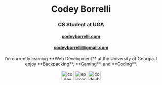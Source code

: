 <h1 align="center">Codey Borrelli</h1>
<h3 align="center">CS Student at UGA</h3>
<h4 align="center"><a href="codeyborrelli.com">codeyborrelli.com</a></h4>
<h4 align="center"><a href="mailto:email@codeyborrelli@gmail.com">codeyborrelli@gmail.com</a></h4>

<p align="center">
I’m currently learning **Web Development** at the University of Georgia.
I enjoy **Backpacking**, **Gaming**, and **Coding**.
</p>

<p align="center">
<a href="https://www.linkedin.com/in/codey-borrelli-ab879225a/" target="blank"><img align="center" src="https://raw.githubusercontent.com/rahuldkjain/github-profile-readme-generator/master/src/images/icons/Social/linked-in-alt.svg" alt="codey borrelli" height="30" width="40" /></a>
<a href="https://www.leetcode.com/epiccoco" target="blank"><img align="center" src="https://raw.githubusercontent.com/rahuldkjain/github-profile-readme-generator/master/src/images/icons/Social/leet-code.svg" alt="epiccoco" height="30" width="40" /></a>
<a href="https://www.topcoder.com/members/codeyborrrelli" target="blank"><img align="center" src="https://raw.githubusercontent.com/rahuldkjain/github-profile-readme-generator/master/src/images/icons/Social/topcoder.svg" alt="codeyborrrelli" height="30" width="40" /></a>
</p>
